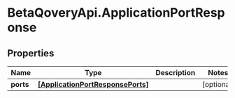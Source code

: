 # BetaQoveryApi.ApplicationPortResponse

## Properties

Name | Type | Description | Notes
------------ | ------------- | ------------- | -------------
**ports** | [**[ApplicationPortResponsePorts]**](ApplicationPortResponsePorts.md) |  | [optional] 


